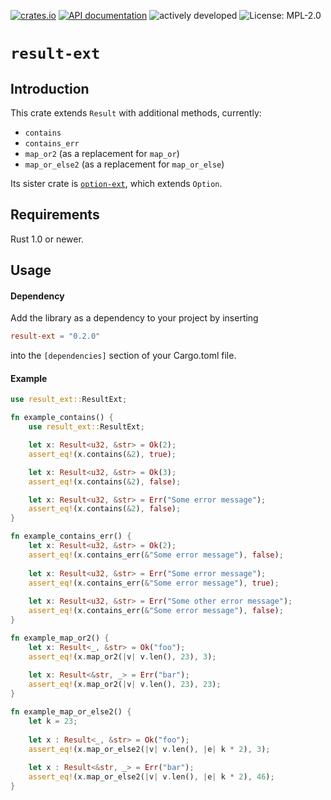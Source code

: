 [![crates.io](https://img.shields.io/crates/v/result-ext.svg)](https://crates.io/crates/result-ext)
[![API documentation](https://docs.rs/result-ext/badge.svg)](https://docs.rs/result-ext/)
![actively developed](https://img.shields.io/badge/maintenance-actively--developed-brightgreen.svg)
![License: MPL-2.0](https://img.shields.io/badge/license-MPL--2.0-orange.svg)

# `result-ext`

## Introduction

This crate extends `Result` with additional methods, currently:

- `contains`
- `contains_err`
- `map_or2` (as a replacement for `map_or`)
- `map_or_else2` (as a replacement for `map_or_else`)

Its sister crate is [`option-ext`](https://github.com/soc/option-ext), which extends `Option`. 

## Requirements

Rust 1.0 or newer.

## Usage

#### Dependency

Add the library as a dependency to your project by inserting

```toml
result-ext = "0.2.0"
```

into the `[dependencies]` section of your Cargo.toml file.

#### Example

```rust
use result_ext::ResultExt;

fn example_contains() {
    use result_ext::ResultExt;

    let x: Result<u32, &str> = Ok(2);
    assert_eq!(x.contains(&2), true);

    let x: Result<u32, &str> = Ok(3);
    assert_eq!(x.contains(&2), false);

    let x: Result<u32, &str> = Err("Some error message");
    assert_eq!(x.contains(&2), false);
}

fn example_contains_err() {
    let x: Result<u32, &str> = Ok(2);
    assert_eq!(x.contains_err(&"Some error message"), false);
    
    let x: Result<u32, &str> = Err("Some error message");
    assert_eq!(x.contains_err(&"Some error message"), true);
    
    let x: Result<u32, &str> = Err("Some other error message");
    assert_eq!(x.contains_err(&"Some error message"), false);
}

fn example_map_or2() {
    let x: Result<_, &str> = Ok("foo");
    assert_eq!(x.map_or2(|v| v.len(), 23), 3);
    
    let x: Result<&str, _> = Err("bar");
    assert_eq!(x.map_or2(|v| v.len(), 23), 23);
}

fn example_map_or_else2() {
    let k = 23;
    
    let x : Result<_, &str> = Ok("foo");
    assert_eq!(x.map_or_else2(|v| v.len(), |e| k * 2), 3);
    
    let x : Result<&str, _> = Err("bar");
    assert_eq!(x.map_or_else2(|v| v.len(), |e| k * 2), 46);  
}
```
